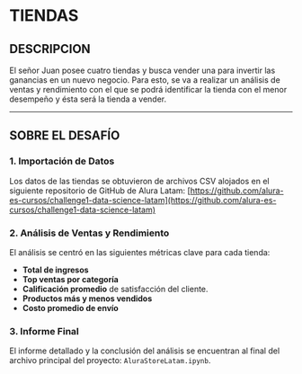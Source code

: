 # TIENDAS
## DESCRIPCION
El señor Juan posee cuatro tiendas y busca vender una para invertir las ganancias en un nuevo negocio. Para esto, se va a realizar un análisis de ventas y rendimiento con el que se podrá identificar la tienda con el menor desempeño y ésta será la tienda a vender.

---

## SOBRE EL DESAFÍO

### 1. **Importación de Datos**

Los datos de las tiendas se obtuvieron de archivos CSV alojados en el siguiente repositorio de GitHub de Alura Latam:
[https://github.com/alura-es-cursos/challenge1-data-science-latam](https://github.com/alura-es-cursos/challenge1-data-science-latam)

### 2. **Análisis de Ventas y Rendimiento**

El análisis se centró en las siguientes métricas clave para cada tienda:

* **Total de ingresos**
* **Top ventas por categoría**
* **Calificación promedio** de satisfacción del cliente.
* **Productos más y menos vendidos** 
* **Costo promedio de envío**

### 3. **Informe Final**

El informe detallado y la conclusión del análisis se encuentran al final del archivo principal del proyecto: `AluraStoreLatam.ipynb`.
